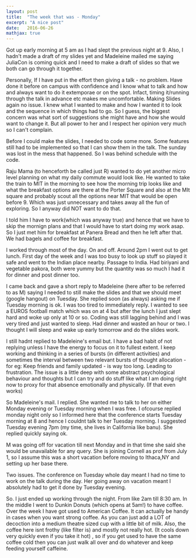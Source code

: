 ```yaml
---
layout: post
title:  "The week that was - Monday"
excerpt: "A nice post"
date:   2016-06-26 
mathjax: true
---
```


Got up early morning at 5 am as I had slept the previous night at 9. 
Also, I hadn't made a draft of my slides yet and Madeleine mailed me saying JuliaCon is coming quick and I need to make a draft of slides so that we both can go through it together. 

Personally, If I have put in the effort then giving a talk - no problem. Have done it before on campus with confidence and I know what to talk and how and always want to do it extemporae or on the spot. Infact, timing it/running through the talk in advance etc makes me uncomfortable. Making Slides again no issue. I knew what I wanted to make and how I wanted it to look and the sequence in which things had to go. So I guess, the biggest concern was what sort of suggestions she might have and how she would want to change it. But all power to her and I respect her opinion very much so I can't complain. 

Before I could make the slides, I needed to code some more. Some features still had to be implemented so that I can show them in the talk. The sunday was lost in the mess that happened. So I was behind schedule with the code. 

Raju  Mama (to henceforth be called just R) wanted to do yet another micro level planning on what my daily commute would look like. He wanted to take the train to MIT in the morning to see how the morning trip looks like and what the breakfast options are there at the Porter Square and also at the MIt square and probably scout all the options near MIT that would be open before 9. Which was just unnecessary and takes away all the fun of exploring. So I anyway did NOT want to do that. 

I told him I have to work(which was anyway true) and hence that we have to skip the mornign plans and that I would have to start doing my work asap. So I just met him for breakfast at Panera Bread and then he left after that. We had bagels and coffee for breakfast. 

I worked through most of the day. On and off. Around 2pm I went out to get lunch. First day of the week and I was too busy to look up stuff so played it safe and went to the Indian place nearby. Passage to India. Had biriyani and vegetable pakora, both were yummy but the quantity was so much I had it for dinner and post dinner too. 

I came back and gave a short reply to Madeleine (here after to be referred to as M) saying I needed to still make the slides and that we should meet (google hangout) on Tuesday. She replied soon (as always) asking me if Tuesday morning is ok. I was too tired to immediately reply. I wanted to see a EUROS football match which was on at 4 but after the lunch I just slept hard and woke up only at 10 or so. Coding was still lagging behind and I was very tired and just wanted to sleep. Had dinner and wasted an hour or two. I thought I will sleep and wake up early tomorrow and do the slides work. 

I still hadnt replied to Madeleine's email but. I have a bad habit of not replying unless I have the energy to focus on it to fullest extent. I keep working and thinking in a series of bursts (in different activities) and sometimes the interval between two relevant bursts of thought allocation - for eg: Keep friends and family updated - is way too long. Leading to frustration. The issue is a little deep with some abstract psychological behaviour and thoughts but I can try and do stuff like what I am doing right now to proxy for that absence emotionally and physically. (If that even works)

So Madeleine's mail. I replied. She wanted me to talk to her on either Monday evening or Tuesday morning when I was free. I ofcourse replied monday night only so I informed here that the conference starts Tuesday morning at 8 and hence I couldnt talk to her Tuesday morning. I suggested Tuesday evening 7pm (my time, she lives in California like banu). She replied quickly saying ok. 

M was going off for vacation till next Monday and in that time she said she would be unavailable for any query. She is joining Cornell as prof from July 1, so I assume this was a short vacation before moving to Ithaca,NY and setting up her base there. 

Two issues. The conference on Tuesday whole day meant I had no time to work on the talk during the day. Her going away on vacation meant I absolutely had to get it done by Tuesday evening. 

So. I just ended up working through the night. From like 2am till 8:30 am. In the middle I went to Dunkin Donuts (which opens at 5am!) to have coffee. Over the week I have got used to American Coffee. It can actually be handy in cases when you want strong coffee. As you can just add a LOT of decoction into a medium theatre sized cup with a little bit of milk. Also, the coffee here isnt frothy (like filter is) and mostly not really hot. (It cools down very quickly even if you take it hot) , so if you get used to have the same coffee cold then you can just walk all over and do whatever and keep feeding yourself caffeine. 








